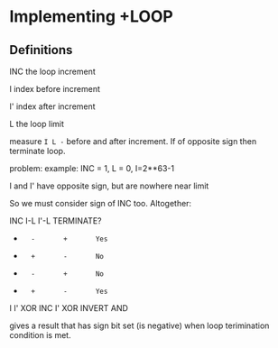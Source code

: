 # Implementing +LOOP

## Definitions

INC the loop increment

I index before increment

I' index after increment

L the loop limit

measure `I L -` before and after increment.
If of opposite sign then terminate loop.

problem: example: INC = 1, L = 0, I=2**63-1

I and I' have opposite sign, but are nowhere near limit

So we must consider sign of INC too.
Altogether:

INC     I-L     I'-L    TERMINATE?
+       -       +       Yes
+       +       -       No
-       -       +       No
-       +       -       Yes

I I' XOR  INC I' XOR INVERT  AND

gives a result that has sign bit set (is negative)
when loop terimination condition is met.
